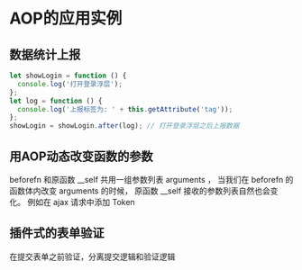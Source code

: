 # AOP的应用实例

## 数据统计上报

```js
let showLogin = function () {
  console.log('打开登录浮层');
};
let log = function () {
  console.log('上报标签为: ' + this.getAttribute('tag'));
};
showLogin = showLogin.after(log); // 打开登录浮层之后上报数据
```

## 用AOP动态改变函数的参数

beforefn 和原函数 __self 共用一组参数列表 arguments ，
当我们在 beforefn 的函数体内改变 arguments 的时候，
原函数 __self 接收的参数列表自然也会变化。
例如在 ajax 请求中添加 Token

## 插件式的表单验证

在提交表单之前验证，分离提交逻辑和验证逻辑